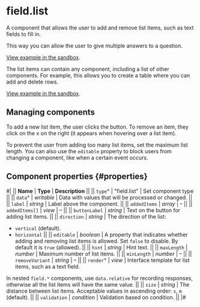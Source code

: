# field.list

A component that allows the user to add and remove list items, such as text fields to fill in.

This way you can allow the user to give multiple answers to a question.

[View example in the sandbox](https://clck.ru/asSUJ).

The list items can contain any component, including a list of other components. For example, this allows you to create a table where you can add and delete rows.

[View example in the sandbox](https://clck.ru/asSUq).

## Managing components

To add a new list item, the user clicks the button. To remove an item, they click on the x on the right (it appears when hovering over a list item).

To prevent the user from adding too many list items, set the maximum list length. You can also use the `editable` property to block users from changing a component, like when a certain event occurs.

## Component properties {#properties}

#|
|| **Name** | **Type** | **Description** ||
|| `type`<span style="color: red">\*</span> | "field.list" | Set component type ||
|| `data`<span style="color: red">\*</span> | _writable_ | Data with values that will be processed or changed. ||
|| `label` | _string_ | Label above the component. ||
|| `addedItems` | _array_ | – ||
|| `addedItems[]` | _view_ | – ||
|| `buttonLabel` | _string_ | Text on the button for adding list items. ||
|| `direction` | _string_ | The direction of the list:

- `vertical` (default).
- `horizontal` ||
  || `editable` | _boolean_ | A property that indicates whether adding and removing list items is allowed. Set `false` to disable. By default it is `true` (allowed). ||
  || `hint` | _string_ | Hint text. ||
  || `maxLength` | _number_ | Maximum number of list items. ||
  || `minLength` | _number_ | – ||
  || `removeVariant` | _string_ | – ||
  || `render`<span style="color: red">\*</span> | _view_ | Interface template for list items, such as a text field.

In nested `field.*` components, use `data.relative` for recording responses, otherwise all the list items will have the same value. ||
|| `size` | _string_ | The distance between list items. Acceptable values in ascending order: `s`, `m` (default). ||
|| `validation` | _condition_ | Validation based on condition. ||
|#
